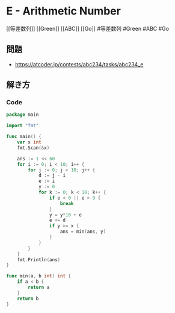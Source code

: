 # E - Arithmetic Number
[[等差数列]] [[Green]] [[ABC]] [[Go]]
#等差数列 #Green #ABC #Go 

## 問題
- https://atcoder.jp/contests/abc234/tasks/abc234_e

## 解き方
### Code
```go
package main

import "fmt"

func main() {
	var x int
	fmt.Scan(&x)

	ans := 1 << 60
	for i := 0; i < 10; i++ {
		for j := 0; j < 10; j++ {
			d := j - i
			e := i
			y := 0
			for k := 0; k < 18; k++ {
				if e < 0 || e > 9 {
					break
				}
				y = y*10 + e
				e += d
				if y >= x {
					ans = min(ans, y)
				}
			}
		}
	}
	fmt.Println(ans)
}

func min(a, b int) int {
	if a < b {
		return a
	}
	return b
}
```